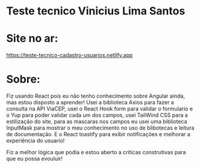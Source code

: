 # Teste tecnico Vinicius Lima Santos

# Site no ar: 
https://teste-tecnico-cadastro-usuarios.netlify.app

# Sobre:

Fiz usando React pois eu não tenho conhecimento sobre Angular ainda, mas estou disposto a aprender!
Usei a biblioteca Axios para fazer a consulta na API ViaCEP, usei o React Hook form para validar o formulario e o
Yup para poder validar cada um dos campos, usei TailWind CSS para a estilização do site, para as mascaras nos campos eu usei uma biblioteca InputMask para mostrar o meu conhecimento no uso de blibotecas e leitura de documentação. E o React toastify para exibir notificações e melhorar a experiência do usuario!

Fiz a melhor lógica que podia e estou aberto a criticas construtivas para que eu possa evouluir!
 
